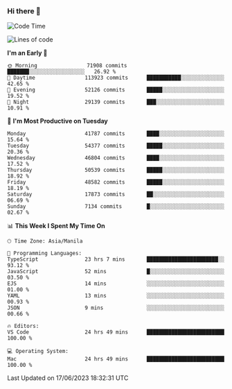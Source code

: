 ### Hi there 👋

<!--START_SECTION:waka-->
![Code Time](http://img.shields.io/badge/Code%20Time-4%2C082%20hrs%2050%20mins-blue)

![Lines of code](https://img.shields.io/badge/From%20Hello%20World%20I%27ve%20Written-104.8%20million%20lines%20of%20code-blue)

**I'm an Early 🐤** 

```text
🌞 Morning                71908 commits       ███████░░░░░░░░░░░░░░░░░░   26.92 % 
🌆 Daytime                113923 commits      ███████████░░░░░░░░░░░░░░   42.65 % 
🌃 Evening                52126 commits       █████░░░░░░░░░░░░░░░░░░░░   19.52 % 
🌙 Night                  29139 commits       ███░░░░░░░░░░░░░░░░░░░░░░   10.91 % 
```
📅 **I'm Most Productive on Tuesday** 

```text
Monday                   41787 commits       ████░░░░░░░░░░░░░░░░░░░░░   15.64 % 
Tuesday                  54377 commits       █████░░░░░░░░░░░░░░░░░░░░   20.36 % 
Wednesday                46804 commits       ████░░░░░░░░░░░░░░░░░░░░░   17.52 % 
Thursday                 50539 commits       █████░░░░░░░░░░░░░░░░░░░░   18.92 % 
Friday                   48582 commits       █████░░░░░░░░░░░░░░░░░░░░   18.19 % 
Saturday                 17873 commits       ██░░░░░░░░░░░░░░░░░░░░░░░   06.69 % 
Sunday                   7134 commits        █░░░░░░░░░░░░░░░░░░░░░░░░   02.67 % 
```


📊 **This Week I Spent My Time On** 

```text
🕑︎ Time Zone: Asia/Manila

💬 Programming Languages: 
TypeScript               23 hrs 7 mins       ███████████████████████░░   93.12 % 
JavaScript               52 mins             █░░░░░░░░░░░░░░░░░░░░░░░░   03.50 % 
EJS                      14 mins             ░░░░░░░░░░░░░░░░░░░░░░░░░   01.00 % 
YAML                     13 mins             ░░░░░░░░░░░░░░░░░░░░░░░░░   00.93 % 
JSON                     9 mins              ░░░░░░░░░░░░░░░░░░░░░░░░░   00.66 % 

🔥 Editors: 
VS Code                  24 hrs 49 mins      █████████████████████████   100.00 % 

💻 Operating System: 
Mac                      24 hrs 49 mins      █████████████████████████   100.00 % 
```


 Last Updated on 17/06/2023 18:32:31 UTC
<!--END_SECTION:waka-->


<!--
**rad182/rad182** is a ✨ _special_ ✨ repository because its `README.md` (this file) appears on your GitHub profile.

Here are some ideas to get you started:

- 🔭 I’m currently working on ...
- 🌱 I’m currently learning ...
- 👯 I’m looking to collaborate on ...
- 🤔 I’m looking for help with ...
- 💬 Ask me about ...
- 📫 How to reach me: ...
- 😄 Pronouns: ...
- ⚡ Fun fact: ...
-->
